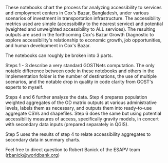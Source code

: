 These notebooks chart the process for analyzing accessibility to services and employment centers in Cox's Bazar, Bangladesh, under various scenarios of investment in transportation infrastructure. The accessibility metrics used are simple (accessibility to the nearest service) and potential (weighted and unweighted accessibility to ALL services). The resulting outputs are used in the forthcoming Cox's Bazar Growth Diagnostic to explore accessibility's relationship to economic growth, job opportunities, and human development in Cox's Bazar.

The notebooks can roughly be broken into 3 parts.

Steps 1 - 3 describe a very standard GOSTNets computation. The only notable difference between code in these notebooks and others in the Implementation folder is the number of destinations, the use of multiple scenarios, and the notable drop in quality in code clarity from GOST's experts to myself.

Steps 4 and 6 further analyze the data. Step 4 prepares population weighted aggregates of the OD matrix outputs at various administrative levels, labels them as necessary, and outputs them into ready-to-use aggregate CSVs and shapefiles. Step 6 does the same but using potential accessibility measures of access, specifically gravity models, in concert with secondary data inputs (prepared separately in QGIS).

Step 5 uses the results of step 4 to relate accessibility aggregates to secondary data in summary charts.

Feel free to direct question to Robert Banick of the ESAPV team (rbanick@worldbank.org)
